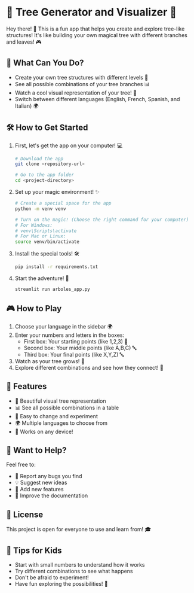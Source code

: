 # 🌳 Tree Generator and Visualizer 🌳

Hey there! 👋 This is a fun app that helps you create and explore tree-like structures! It's like building your own magical tree with different branches and leaves! 🎮

## 🚀 What Can You Do?

- Create your own tree structures with different levels 🌲
- See all possible combinations of your tree branches 📊
- Watch a cool visual representation of your tree! 🎨
- Switch between different languages (English, French, Spanish, and Italian) 🌍

## 🛠️ How to Get Started

1. First, let's get the app on your computer! 💻
   ```bash
   # Download the app
   git clone <repository-url>

   # Go to the app folder
   cd <project-directory>
   ```

2. Set up your magic environment! ✨
   ```bash
   # Create a special space for the app
   python -m venv venv

   # Turn on the magic! (Choose the right command for your computer)
   # For Windows:
   # venv\Scripts\activate
   # For Mac or Linux:
   source venv/bin/activate
   ```

3. Install the special tools! 🛠️
   ```bash
   pip install -r requirements.txt
   ```

4. Start the adventure! 🚀
   ```bash
   streamlit run arboles_app.py
   ```

## 🎮 How to Play

1. Choose your language in the sidebar 🌍
2. Enter your numbers and letters in the boxes:
   - First box: Your starting points (like 1,2,3) 🔢
   - Second box: Your middle points (like A,B,C) 🔤
   - Third box: Your final points (like X,Y,Z) 🔤
3. Watch as your tree grows! 🌱
4. Explore different combinations and see how they connect! 🔄

## 🎨 Features

- 🌈 Beautiful visual tree representation
- 📊 See all possible combinations in a table
- 🔄 Easy to change and experiment
- 🌍 Multiple languages to choose from
- 📱 Works on any device!

## 🤝 Want to Help?

Feel free to:
- 🐛 Report any bugs you find
- 💡 Suggest new ideas
- 🌟 Add new features
- 📝 Improve the documentation

## 📜 License

This project is open for everyone to use and learn from! 🎓

## 🎯 Tips for Kids

- Start with small numbers to understand how it works
- Try different combinations to see what happens
- Don't be afraid to experiment!
- Have fun exploring the possibilities! 🎈

